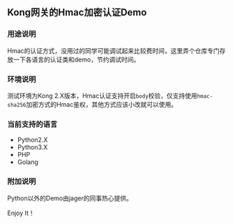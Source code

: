 ## Kong网关的Hmac加密认证Demo
### 用途说明
Hmac的认证方式，没用过的同学可能调试起来比较费时间，这里弄个仓库专门存放一下各语言的认证类和demo，节约调试时间。

### 环境说明
测试环境为Kong 2.X版本，Hmac认证支持开启`body`校验，仅支持使用`hmac-sha256`加密方式的Hmac鉴权，其他方式应该小改就可以使用。

### 当前支持的语言
-  Python2.X
-  Python3.X
-  PHP
-  Golang

### 附加说明
Python以外的Demo由jager的同事热心提供。

Enjoy It！
